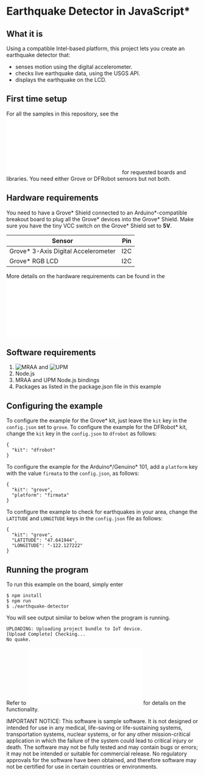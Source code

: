 # Earthquake Detector in JavaScript*

## What it is

Using a compatible Intel-based platform, this project lets you create an earthquake detector that:<br>
- senses motion using the digital accelerometer.<br>
- checks live earthquake data, using the USGS API.<br>
- displays the earthquake on the LCD.

## First time setup  
For all the samples in this repository, see the ![General Setup Instructions](./../../README.md#setup) for requested boards and libraries. You need either Grove or DFRobot sensors but not both.

## Hardware requirements

You need to have a Grove\* Shield connected to an Arduino\*-compatible breakout board to plug all the Grove\* devices into the Grove\* Shield. Make sure you have the tiny VCC switch on the Grove\* Shield set to **5V**.

Sensor | Pin
--- | ---
Grove\* 3-Axis Digital Accelerometer | I2C
Grove\* RGB LCD | I2C

More details on the hardware requirements can be found in the ![project README](./../README.md)

## Software requirements

1. ![MRAA](https://github.com/intel-iot-devkit/mraa) and ![UPM](https://github.com/intel-iot-devkit/upm) 
1. Node.js 
2. MRAA and UPM Node.js bindings <link to mraa and upm install docs>
2. Packages as listed in the package.json file in this example 

## Configuring the example

To configure the example for the Grove\* kit, just leave the `kit` key in the `config.json` set to `grove`. To configure the example for the DFRobot\* kit, change the `kit` key in the `config.json` to `dfrobot` as follows:

```
{
  "kit": "dfrobot"
}
```

To configure the example for the Arduino\*/Genuino\* 101, add a `platform` key with the value `firmata` to the `config.json`, as follows:

```
{
  "kit": "grove",
  "platform": "firmata"
}
```

To configure the example to check for earthquakes in your area, change the `LATITUDE` and `LONGITUDE` keys in the `config.json` file as follows:

```
{
  "kit": "grove",
  "LATITUDE": "47.641944",
  "LONGITUDE": "-122.127222"
}
```

## Running the program 

To run this example on the board, simply enter

    $ npm install
    $ npm run
    $ ./earthquake-detector
    
You will see output similar to below when the program is running.

```
UPLOADING: Uploading project bundle to IoT device. 
[Upload Complete] Checking... 
No quake. 
```

Refer to ![How it Works](./../README.md#how-it-works) for details on the functionality.


IMPORTANT NOTICE: This software is sample software. It is not designed or intended for use in any medical, life-saving or life-sustaining systems, transportation systems, nuclear systems, or for any other mission-critical application in which the failure of the system could lead to critical injury or death. The software may not be fully tested and may contain bugs or errors; it may not be intended or suitable for commercial release. No regulatory approvals for the software have been obtained, and therefore software may not be certified for use in certain countries or environments.
